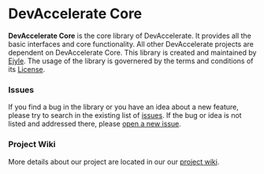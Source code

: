 <h1>DevAccelerate Core</h1>

<strong>DevAccelerate Core</strong> is the core library of DevAccelerate. It provides all the basic interfaces and core functionality. All other DevAccelerate projects are dependent on DevAccelerate Core. This library is created and maintained by <a href="http://www.ejyle.com">Ejyle</a>. The usage of the library is governered by the terms and conditions of its <a href="https://github.com/devaccelerate/core-exception-handling-msel/blob/master/LICENSE">License</a>.

<h3>Issues</h3>

If you find a bug in the library or you have an idea about a new feature, please try to search in the existing list of <a href="https://github.com/devaccelerate/core-exception-handling-msel/issues">issues</a>. If the bug or idea is not listed and addressed there, please <a href="https://github.com/devaccelerate/core-exception-handling-msel/issues/new">open a new issue</a>.

<h3>Project Wiki</h3>

More details about our project are located in our our <a href="https://github.com/devaccelerate/core/wiki">project wiki</a>.
